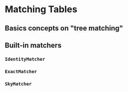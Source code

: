 # Matching Tables

## Basics concepts on "tree matching"

## Built-in matchers
### `IdentityMatcher`

### `ExactMatcher`

### `SkyMatcher`
